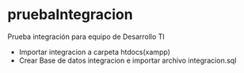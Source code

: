 # pruebaIntegracion
Prueba integración para equipo de Desarrollo TI


- Importar integracion a carpeta htdocs(xampp)
- Crear Base de datos integracion e importar archivo integracion.sql 
